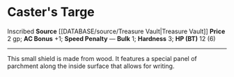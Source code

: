 ﻿---
ac: '1'
bulk: '1'
hardness: '3'
hp: 12 (6)
id: '5'
item_category: Shields
item_subcategory: Base Shields
level: '0'
name: Caster's Targe
price: 2 gp
rarity: Common
source: '[[DATABASE/source/Treasure Vault|Treasure Vault]]'
trait:
- '[[DATABASE/trait/Inscribed|Inscribed]]'
type: Shield

---
# Caster's Targe

<span class="item-trait">Inscribed</span>
**Source** [[DATABASE/source/Treasure Vault|Treasure Vault]] 
**Price** 2 gp; **AC Bonus** +1; **Speed Penalty** —
**Bulk** 1; **Hardness** 3; **HP (BT)** 12 (6)

---
This small shield is made from wood. It features a special panel of parchment along the inside surface that allows for writing.